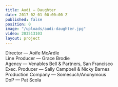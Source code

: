 ```yaml
---
title: Audi — Daughter
date: 2017-02-01 00:00:00 Z
published: false
position: 0
image: "/uploads/audi-daughter.jpg"
video: 203513103
layout: project
---
```


Director — Aoife McArdle  
Line Producer — Grace Brodie  
Agency — Venables Bell & Partners, San Francisco  
Exec. Producer — Sally Campbell & Nicky Barnes  
Production Company — Somesuch/Anonymous  
DoP — Pat Scola